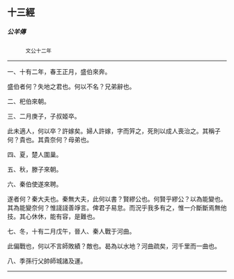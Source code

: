 

## 十三經

##### 公羊傳
　　　`文公十二年`

* * *

一、十有二年，春王正月，盛伯來奔。

盛伯者何？失地之君也。何以不名？兄弟辭也。

二、𣏌伯來朝。

三、二月庚子，子叔姬卒。

此未適人，何以卒？許嫁矣。婦人許嫁，字而笄之，死則以成人喪治之。其稱子何？貴也。其貴奈何？母弟也。

四、夏，楚人圍巢。

五、秋，滕子來朝。

六、秦伯使遂來聘。

遂者何？秦大夫也。秦無大夫，此何以書？賢繆公也。何賢乎繆公？以為能變也。其為能變奈何？惟諓諓善竫言。俾君子易怠。而況乎我多有之，惟一介斷斷焉無他技。其心休休，能有容，是難也。

七、冬，十有二月戊午，晉人、秦人戰于河曲。

此偏戰也，何以不言師敗績？敵也。曷為以水地？河曲疏矣，河千里而一曲也。

八、季孫行父帥師城諸及運。

* * *

